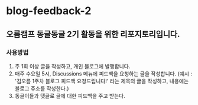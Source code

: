 # blog-feedback-2
오름캠프 동글동글 2기 활동을 위한 리포지토리입니다.
---

### **사용방법**
1. 주 1회 이상 글을 작성하고, 개인 블로그에 발행합니다.
2. 매주 수요일 5시, Discussions 메뉴에 피드백을 요청하는 글을 작성합니다.
(예시 : '김오름 1주차 블로그 피드백 요청드립니다!' 라는 제목의 글을 작성하고, 내용에는 블로그 주소를 작성한다.)
3. 동글이들과 댓글로 글에 대한 피드백을 주고 받는다.
